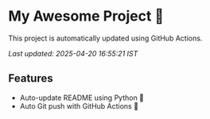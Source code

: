 # My Awesome Project 🚀

This project is automatically updated using GitHub Actions.

_Last updated: 2025-04-20 16:55:21 IST_

## Features
- Auto-update README using Python 🐍
- Auto Git push with GitHub Actions 🤖
